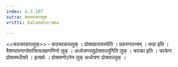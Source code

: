 ```yaml
---
index: 4.3.107
sutra: कठचरकाल्लुक्
vritti: balamanorama

---
```

<<कठचरकाल्लुक्>> - कठचरकाल्लुक् । प्रोक्तप्रत्ययस्येति । प्रकरणलभ्यम् । कठा इति । वैशम्पायनान्तेवासित्वलक्षणणिनो लुक् । अध्येत्रणस्तुप्रोक्ताल्लु॑गिति लुक् । चराका इति । चरकेण प्रोक्तमधीयते । इत्यर्थः । प्रोक्ताणोऽनेन लुक् अध्येत्रणः प्रोक्ताल्लुक् । 